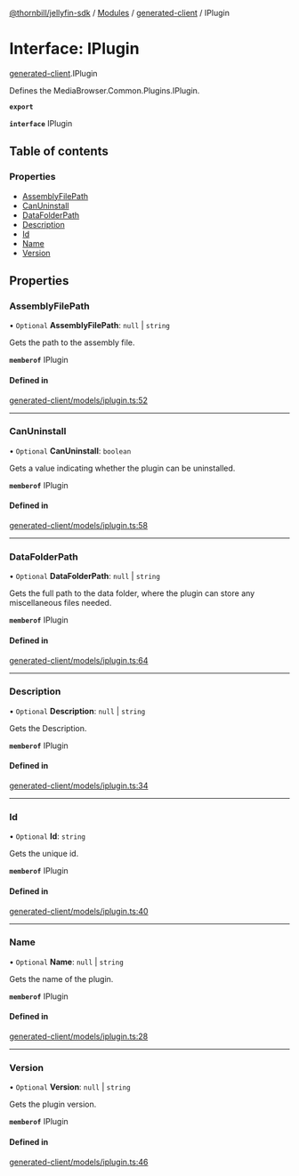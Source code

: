 [@thornbill/jellyfin-sdk](../README.md) / [Modules](../modules.md) / [generated-client](../modules/generated_client.md) / IPlugin

# Interface: IPlugin

[generated-client](../modules/generated_client.md).IPlugin

Defines the MediaBrowser.Common.Plugins.IPlugin.

**`export`**

**`interface`** IPlugin

## Table of contents

### Properties

- [AssemblyFilePath](generated_client.IPlugin.md#assemblyfilepath)
- [CanUninstall](generated_client.IPlugin.md#canuninstall)
- [DataFolderPath](generated_client.IPlugin.md#datafolderpath)
- [Description](generated_client.IPlugin.md#description)
- [Id](generated_client.IPlugin.md#id)
- [Name](generated_client.IPlugin.md#name)
- [Version](generated_client.IPlugin.md#version)

## Properties

### AssemblyFilePath

• `Optional` **AssemblyFilePath**: ``null`` \| `string`

Gets the path to the assembly file.

**`memberof`** IPlugin

#### Defined in

[generated-client/models/iplugin.ts:52](https://github.com/thornbill/jellyfin-sdk-typescript/blob/3ae780a/src/generated-client/models/iplugin.ts#L52)

___

### CanUninstall

• `Optional` **CanUninstall**: `boolean`

Gets a value indicating whether the plugin can be uninstalled.

**`memberof`** IPlugin

#### Defined in

[generated-client/models/iplugin.ts:58](https://github.com/thornbill/jellyfin-sdk-typescript/blob/3ae780a/src/generated-client/models/iplugin.ts#L58)

___

### DataFolderPath

• `Optional` **DataFolderPath**: ``null`` \| `string`

Gets the full path to the data folder, where the plugin can store any miscellaneous files needed.

**`memberof`** IPlugin

#### Defined in

[generated-client/models/iplugin.ts:64](https://github.com/thornbill/jellyfin-sdk-typescript/blob/3ae780a/src/generated-client/models/iplugin.ts#L64)

___

### Description

• `Optional` **Description**: ``null`` \| `string`

Gets the Description.

**`memberof`** IPlugin

#### Defined in

[generated-client/models/iplugin.ts:34](https://github.com/thornbill/jellyfin-sdk-typescript/blob/3ae780a/src/generated-client/models/iplugin.ts#L34)

___

### Id

• `Optional` **Id**: `string`

Gets the unique id.

**`memberof`** IPlugin

#### Defined in

[generated-client/models/iplugin.ts:40](https://github.com/thornbill/jellyfin-sdk-typescript/blob/3ae780a/src/generated-client/models/iplugin.ts#L40)

___

### Name

• `Optional` **Name**: ``null`` \| `string`

Gets the name of the plugin.

**`memberof`** IPlugin

#### Defined in

[generated-client/models/iplugin.ts:28](https://github.com/thornbill/jellyfin-sdk-typescript/blob/3ae780a/src/generated-client/models/iplugin.ts#L28)

___

### Version

• `Optional` **Version**: ``null`` \| `string`

Gets the plugin version.

**`memberof`** IPlugin

#### Defined in

[generated-client/models/iplugin.ts:46](https://github.com/thornbill/jellyfin-sdk-typescript/blob/3ae780a/src/generated-client/models/iplugin.ts#L46)
